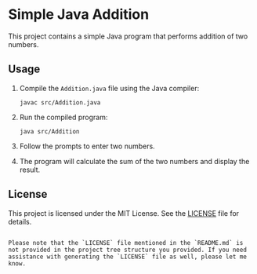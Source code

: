 # Simple Java Addition

This project contains a simple Java program that performs addition of two numbers.

## Usage

1. Compile the `Addition.java` file using the Java compiler:
   ```
   javac src/Addition.java
   ```

2. Run the compiled program:
   ```
   java src/Addition
   ```

3. Follow the prompts to enter two numbers.

4. The program will calculate the sum of the two numbers and display the result.

## License

This project is licensed under the MIT License. See the [LICENSE](LICENSE) file for details.
```

Please note that the `LICENSE` file mentioned in the `README.md` is not provided in the project tree structure you provided. If you need assistance with generating the `LICENSE` file as well, please let me know.